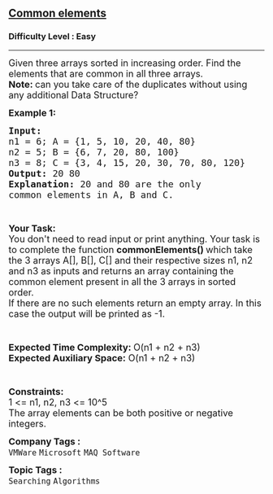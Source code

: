 <h2><a href="https://practice.geeksforgeeks.org/problems/common-elements1132/1?page=1&difficulty[]=0&sortBy=submissions">Common elements</a></h2><h3>Difficulty Level : Easy</h3><hr><div class="problems_problem_content__Xm_eO"><p><span style="font-size:18px">Given three arrays sorted in increasing order. Find the elements that are common in all three arrays.<br>
<strong>Note:&nbsp;</strong></span><span style="font-size:18px">can you take care of the duplicates without using any additional Data Structure?</span></p>

<p><strong><span style="font-size:18px">Example 1:</span></strong></p>

<pre><span style="font-size:18px"><strong>Input:
</strong>n1 = 6; A = {1, 5, 10, 20, 40, 80}
n2 = 5; B = {6, 7, 20, 80, 100}
n3 = 8; C = {3, 4, 15, 20, 30, 70, 80, 120}
<strong>Output:</strong> 20 80
<strong>Explanation:</strong> 20 and 80 are the only
common elements in A, B and C.</span></pre>

<p>&nbsp;</p>

<p><span style="font-size:18px"><strong>Your Task: &nbsp;</strong><br>
You don't need to read input or print anything. Your task is to complete the function <strong>commonElements() </strong>which take the 3 arrays A[], B[], C[] and their respective sizes n1, n2 and n3 as inputs and returns an array containing the common element present in all the 3 arrays in sorted order.&nbsp;<br>
If there are no such elements return an empty array. In this case the output will be printed as -1.</span></p>

<p>&nbsp;</p>

<p><span style="font-size:18px"><strong>Expected Time Complexity: </strong>O(n1 + n2 + n3)<br>
<strong>Expected Auxiliary Space:</strong> O(n1 + n2 + n3)</span></p>

<p>&nbsp;</p>

<p><span style="font-size:18px"><strong>Constraints:</strong><br>
1 &lt;= n1, n2, n3 &lt;= 10^5<br>
The array elements can be both positive or negative integers. </span></p>
</div><p><span style=font-size:18px><strong>Company Tags : </strong><br><code>VMWare</code>&nbsp;<code>Microsoft</code>&nbsp;<code>MAQ Software</code>&nbsp;<br><p><span style=font-size:18px><strong>Topic Tags : </strong><br><code>Searching</code>&nbsp;<code>Algorithms</code>&nbsp;